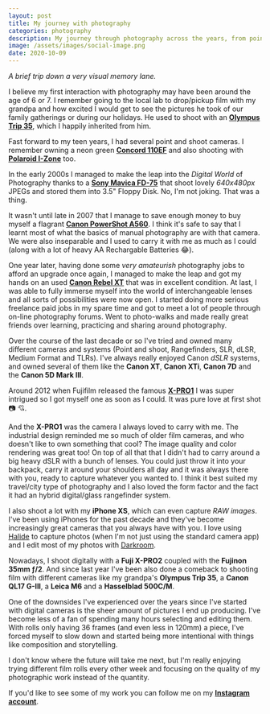 ```yaml
---
layout: post
title: My journey with photography
categories: photography
description: My journey through photography across the years, from points and shoots to dSLRs to coming back to film.
image: /assets/images/social-image.png
date: 2020-10-09
---
```


_A brief trip down a very visual memory lane._

I believe my first interaction with photography may have been around the age of 6 or 7. I remember going to the local lab to drop/pickup film with my grandpa and how excited I would get to see the pictures he took of our family gatherings or during our holidays. He used to shoot with an [**Olympus Trip 35**](https://en.wikipedia.org/wiki/Olympus_Trip_35), which I happily inherited from him.

Fast forward to my teen years, I had several point and shoot cameras. I remember owning a neon green [**Concord 110EF**](http://camera-wiki.org/wiki/Concord_110EF) and also shooting with [**Polaroid I-Zone**](https://camerapedia.fandom.com/wiki/Polaroid_I-Zone) too.

In the early 2000s I managed to make the leap into the _Digital World_ of Photography thanks to a [**Sony Mavica FD-75**](https://www.dpreview.com/products/sony/compacts/sony_fd75) that shoot lovely *640x480px* JPEGs and stored them into 3.5" Floppy Disk. No, I'm not joking. That was a thing.

It wasn't until late in 2007 that I manage to save enough money to buy myself a flagrant [**Canon PowerShot A560**](https://www.dpreview.com/products/canon/compacts/canon_a560). I think it's safe to say that I learnt most of what the basics of manual photography are with that camera. We were also inseparable and I used to carry it with me as much as I could (along with a lot of heavy AA Rechargable Batteries 😂).

One year later, having done some _very amateurish_ photography jobs to afford an upgrade once again, I managed to make the leap and got my hands on an used [**Canon Rebel XT**](https://en.wikipedia.org/wiki/Canon_EOS_350D) that was in excellent condition. At last, I was able to fully immerse myself into the world of interchangeable lenses and all sorts of possibilities were now open. I started doing more serious freelance paid jobs in my spare time and got to meet a lot of people through on-line photography forums. Went to photo-walks and made really great friends over learning, practicing and sharing around photography.

Over the course of the last decade or so I've tried and owned many different cameras and systems (Point and shoot, Rangefinders, SLR, dLSR, Medium Format and TLRs). I've always really enjoyed Canon _dSLR_ systems, and owned several of them like the **Canon XT**, **Canon XTi**, **Canon 7D** and the **Canon 5D Mark III**. 

Around 2012 when Fujifilm released the famous [**X-PRO1**](https://www.dpreview.com/reviews/fujifilm-x-pro1) I was super intrigued so I got myself one as soon as I could. It was pure love at first shot 📷 💘. 

And the **X-PRO1** was the camera I always loved to carry with me. The industrial design reminded me so much of older film cameras, and who doesn't like to own something that cool? The image quality and color rendering was great too! On top of all that that I didn't had to carry around a big heavy dSLR with a bunch of lenses. You could just throw it into your backpack, carry it around your shoulders all day and it was always there with you, ready to capture whatever you wanted to. I think it best suited my travel/city type of photography and I also loved the form factor and the fact it had an hybrid digital/glass rangefinder system.

I also shoot a lot with my **iPhone XS**, which can even capture _RAW images_. I've been using iPhones for the past decade and they've become increasingly great cameras that you always have with you. I love using [Halide](https://halide.cam/) to capture photos (when I'm not just using the standard camera app) and I edit most of my photos with [Darkroom](https://darkroom.co/).

Nowadays, I shoot digitally with a **Fuji X-PRO2** coupled with the **Fujinon 35mm ƒ/2**. And since last year I've been also done a comeback to shooting film with different cameras like my grandpa's **Olympus Trip 35**, a **Canon QL17 G-III**, a **Leica M6** and a **Hasselblad 500C/M**.

One of the downsides I've experienced over the years since I've started with digital cameras is the sheer amount of pictures I end up producing. I've become less of a fan of spending many hours selecting and editing them. With rolls only having 36 frames (and even less in 120mm) a piece, I've forced myself to slow down and started being more intentional with things like composition and storytelling.

I don't know where the future will take me next, but I'm really enjoying trying different film rolls every other week and focusing on the quality of my photographic work instead of the quantity.

If you'd like to see some of my work you can follow me on my [**Instagram account**](https://www.instagram.com/argen/).